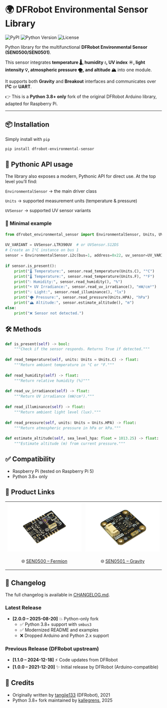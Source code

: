 # 🌍 DFRobot Environmental Sensor Library

![PyPI](https://img.shields.io/pypi/v/dfrobot-environmental-sensor)
![Python Version](https://img.shields.io/pypi/pyversions/dfrobot-environmental-sensor)
![License](https://img.shields.io/github/license/kallegrens/dfrobot-environmental-sensor)

Python library for the multifunctional **DFRobot Environmental Sensor (SEN0500/SEN0501)**.

This sensor integrates **temperature 🌡️, humidity 💧, UV index ☀️, light intensity 💡, atmospheric pressure 🌪️, and altitude 🏔️** into one module.

It supports both **Gravity** and **Breakout** interfaces and communicates over **I²C** or **UART**.

👉 This is a **Python 3.8+ only** fork of the original DFRobot Arduino library, adapted for Raspberry Pi.

---

## 📦 Installation

Simply install with `pip`

```bash
pip install dfrobot-environmental-sensor
```

## 🚀 Pythonic API usage

The library also exposes a modern, Pythonic API for direct use.
At the top level you’ll find:

`EnvironmentalSensor` → the main driver class

`Units` → supported measurement units (temperature & pressure)

`UVSensor` → supported UV sensor variants

### 🐍 Minimal example

```python
from dfrobot_environmental_sensor import EnvironmentalSensor, Units, UVSensor

UV_VARIANT = UVSensor.LTR390UV  # or UVSensor.S12DS
# Create an I²C instance on bus 1
sensor = EnvironmentalSensor.i2c(bus=1, address=0x22, uv_sensor=UV_VARIANT)

if sensor.is_present():
    print("🌡️ Temperature:", sensor.read_temperature(Units.C), "°C")
    print("🌡️ Temperature:", sensor.read_temperature(Units.F), "°F")
    print("💧 Humidity:", sensor.read_humidity(), "%")
    print("☀️ UV Irradiance:", sensor.read_uv_irradiance(), "mW/cm²")
    print("💡 Light:", sensor.read_illuminance(), "lx")
    print("🌪️ Pressure:", sensor.read_pressure(Units.HPA), "hPa")
    print("🏔️ Altitude:", sensor.estimate_altitude(), "m")
else:
    print("❌ Sensor not detected.")
```

## 🛠️ Methods

```python
def is_present(self) -> bool:
    """Check if the sensor responds. Returns True if detected."""

def read_temperature(self, units: Units = Units.C) -> float:
    """Return ambient temperature in °C or °F."""

def read_humidity(self) -> float:
    """Return relative humidity (%)"""

def read_uv_irradiance(self) -> float:
    """Return UV irradiance (mW/cm²)."""

def read_illuminance(self) -> float:
    """Return ambient light level (lux)."""

def read_pressure(self, units: Units = Units.HPA) -> float:
    """Return atmospheric pressure in hPa or kPa."""

def estimate_altitude(self, sea_level_hpa: float = 1013.25) -> float:
    """Estimate altitude (m) from current pressure."""
```

## ✅ Compatibility

- Raspberry Pi (tested on Raspberry Pi 5)
- Python 3.8+ only

## 🔗 Product Links

|  |  |
|-------------------|-------------------|
| <img src="./images/SEN0500.png" alt="SEN0500" width="250"/> | <img src="./images/SEN0501.png" alt="SEN0501" width="250"/> |
| <p align="center">🌐 <a href="https://www.dfrobot.com/product-2522.html">SEN0500 – Fermion</a></p> | <p align="center">🌐 <a href="https://www.dfrobot.com/product-2528.html">SEN0501 – Gravity</a></p> |

## 📖 Changelog

The full changelog is available in [CHANGELOG.md](./CHANGELOG.md).

### Latest Release

- **[2.0.0 – 2025-08-20]** 💥 Python-only fork
  - ✅ Python 3.8+ support with `smbus3`
  - ✅ Modernized README and examples
  - ❌ Dropped Arduino and Python 2.x support

### Previous Release (DFRobot upstream)

- **[1.1.0 – 2024-12-18]** ⚡️ Code updates from DFRobot
- **[1.0.0 – 2021-12-20]** ✨ Initial release by DFRobot (Arduino-compatible)

## 🙌 Credits

- Originally written by [tangjie133](https://github.com/tangjie133) (DFRobot), 2021
- Python 3.8+ fork maintained by [kallegrens](https://github.com/kallegrens), 2025
